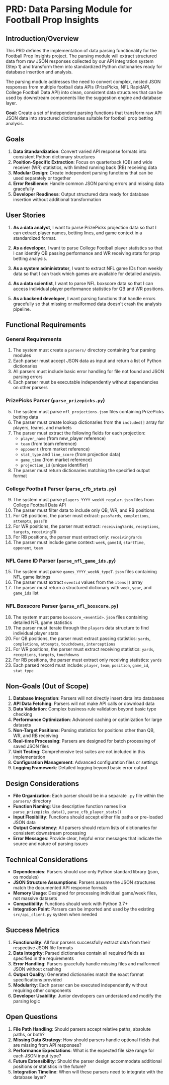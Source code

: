 # PRD: Data Parsing Module for Football Prop Insights

## Introduction/Overview

This PRD defines the implementation of data parsing functionality for the Football Prop Insights project. The parsing module will extract structured data from raw JSON responses collected by our API integration system (Step 1) and transform them into standardized Python dictionaries ready for database insertion and analysis.

The parsing module addresses the need to convert complex, nested JSON responses from multiple football data APIs (PrizePicks, NFL RapidAPI, College Football Data API) into clean, consistent data structures that can be used by downstream components like the suggestion engine and database layer.

**Goal:** Create a set of independent parsing functions that transform raw API JSON data into structured dictionaries suitable for football prop betting analysis.

## Goals

1. **Data Standardization**: Convert varied API response formats into consistent Python dictionary structures
2. **Position-Specific Extraction**: Focus on quarterback (QB) and wide receiver (WR) statistics, with limited running back (RB) receiving data
3. **Modular Design**: Create independent parsing functions that can be used separately or together
4. **Error Resilience**: Handle common JSON parsing errors and missing data gracefully
5. **Developer Readiness**: Output structured data ready for database insertion without additional transformation

## User Stories

1. **As a data analyst**, I want to parse PrizePicks projection data so that I can extract player names, betting lines, and game context in a standardized format.

2. **As a developer**, I want to parse College Football player statistics so that I can identify QB passing performance and WR receiving stats for prop betting analysis.

3. **As a system administrator**, I want to extract NFL game IDs from weekly data so that I can track which games are available for detailed analysis.

4. **As a data scientist**, I want to parse NFL boxscore data so that I can access individual player performance statistics for QB and WR positions.

5. **As a backend developer**, I want parsing functions that handle errors gracefully so that missing or malformed data doesn't crash the analysis pipeline.

## Functional Requirements

### General Requirements
1. The system must create a `parsers/` directory containing four parsing modules
2. Each parser must accept JSON data as input and return a list of Python dictionaries
3. All parsers must include basic error handling for file not found and JSON parsing errors
4. Each parser must be executable independently without dependencies on other parsers

### PrizePicks Parser (`parse_prizepicks.py`)
5. The system must parse `nfl_projections.json` files containing PrizePicks betting data
6. The parser must create lookup dictionaries from the `included[]` array for players, teams, and markets
7. The parser must extract the following fields for each projection:
   - `player_name` (from new_player reference)
   - `team` (from team reference)  
   - `opponent` (from market reference)
   - `stat_type` and `line_score` (from projection data)
   - `game_time` (from market reference)
   - `projection_id` (unique identifier)
8. The parser must return dictionaries matching the specified output format

### College Football Parser (`parse_cfb_stats.py`)
9. The system must parse `players_YYYY_weekN_regular.json` files from College Football Data API
10. The parser must filter data to include only QB, WR, and RB positions
11. For QB positions, the parser must extract: `passYards`, `completions`, `attempts`, `passTD`
12. For WR positions, the parser must extract: `receivingYards`, `receptions`, `targets`, `receivingTD`
13. For RB positions, the parser must extract only: `receivingYards`
14. The parser must include game context: `week`, `gameId`, `startTime`, `opponent`, `team`

### NFL Game ID Parser (`parse_nfl_game_ids.py`)
15. The system must parse `games_YYYY_weekN_typeT.json` files containing NFL game listings
16. The parser must extract `eventid` values from the `items[]` array
17. The parser must return a structured dictionary with `week`, `year`, and `game_ids` list

### NFL Boxscore Parser (`parse_nfl_boxscore.py`)
18. The system must parse `boxscore_<eventid>.json` files containing detailed NFL game statistics
19. The parser must iterate through the `players` data structure to find individual player stats
20. For QB positions, the parser must extract passing statistics: `yards`, `completions`, `attempts`, `touchdowns`, `interceptions`
21. For WR positions, the parser must extract receiving statistics: `yards`, `receptions`, `targets`, `touchdowns`
22. For RB positions, the parser must extract only receiving statistics: `yards`
23. Each parsed record must include: `player`, `team`, `position`, `game_id`, `stat_type`

## Non-Goals (Out of Scope)

1. **Database Integration**: Parsers will not directly insert data into databases
2. **API Data Fetching**: Parsers will not make API calls or download data
3. **Data Validation**: Complex business rule validation beyond basic type checking
4. **Performance Optimization**: Advanced caching or optimization for large datasets
5. **Non-Target Positions**: Parsing statistics for positions other than QB, WR, and RB receiving
6. **Real-time Processing**: Parsers are designed for batch processing of saved JSON files
7. **Unit Testing**: Comprehensive test suites are not included in this implementation
8. **Configuration Management**: Advanced configuration files or settings
9. **Logging Framework**: Detailed logging beyond basic error output

## Design Considerations

- **File Organization**: Each parser should be in a separate `.py` file within the `parsers/` directory
- **Function Naming**: Use descriptive function names like `parse_prizepicks_data()`, `parse_cfb_player_stats()`
- **Input Flexibility**: Functions should accept either file paths or pre-loaded JSON data
- **Output Consistency**: All parsers should return lists of dictionaries for consistent downstream processing
- **Error Messages**: Provide clear, helpful error messages that indicate the source and nature of parsing issues

## Technical Considerations

- **Dependencies**: Parsers should use only Python standard library (json, os modules)
- **JSON Structure Assumptions**: Parsers assume the JSON structures match the documented API response formats
- **Memory Usage**: Designed for processing individual game/week files, not massive datasets
- **Compatibility**: Functions should work with Python 3.7+ 
- **Integration Point**: Parsers can be imported and used by the existing `src/api_client.py` system when needed

## Success Metrics

1. **Functionality**: All four parsers successfully extract data from their respective JSON file formats
2. **Data Integrity**: Parsed dictionaries contain all required fields as specified in the requirements
3. **Error Handling**: Parsers gracefully handle missing files and malformed JSON without crashing
4. **Output Quality**: Generated dictionaries match the exact format specifications provided
5. **Modularity**: Each parser can be executed independently without requiring other components
6. **Developer Usability**: Junior developers can understand and modify the parsing logic

## Open Questions

1. **File Path Handling**: Should parsers accept relative paths, absolute paths, or both?
2. **Missing Data Strategy**: How should parsers handle optional fields that are missing from API responses?
3. **Performance Expectations**: What is the expected file size range for each JSON input type?
4. **Future Extensibility**: Should the parser design accommodate additional positions or statistics in the future?
5. **Integration Timeline**: When will these parsers need to integrate with the database layer?